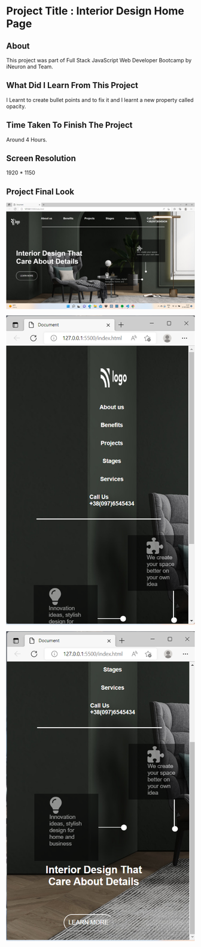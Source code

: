 # Project Title : Interior Design Home Page

## About 

This project was part of Full Stack JavaScript Web Developer Bootcamp by iNeuron and Team.

## What Did I Learn From This Project

I Learnt to create bullet points and to fix it and I learnt a new property called opacity.

## Time Taken To Finish The Project

Around 4 Hours.

## Screen Resolution

1920 * 1150

## Project Final Look

![interior design](./screenshot.png)

![mob responsive](./mobile-screen1.png)

![mob resp](./mobile-screen2.png)